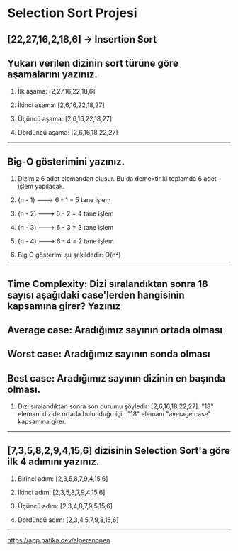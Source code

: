 # Selection Sort Projesi

## [22,27,16,2,18,6] -> Insertion Sort

## Yukarı verilen dizinin sort türüne göre aşamalarını yazınız.

1. İlk aşama: [2,27,16,22,18,6]

2. İkinci aşama: [2,6,16,22,18,27]

3. Üçüncü aşama: [2,6,16,22,18,27]

4. Dördüncü aşama: [2,6,16,18,22,27]

---

## Big-O gösterimini yazınız.

1. Dizimiz 6 adet elemandan oluşur. Bu da demektir ki toplamda 6 adet işlem yapılacak.

2. (n - 1) ---> 6 - 1 = 5 tane işlem

3. (n - 2) ---> 6 - 2 = 4 tane işlem

4. (n - 3) ---> 6 - 3 = 3 tane işlem

5. (n - 4) ---> 6 - 4 = 2 tane işlem

6. Big O gösterimi şu şekildedir: O(n²)

---

## Time Complexity: Dizi sıralandıktan sonra 18 sayısı aşağıdaki case'lerden hangisinin kapsamına girer? Yazınız

## Average case: Aradığımız sayının ortada olması
## Worst case: Aradığımız sayının sonda olması
## Best case: Aradığımız sayının dizinin en başında olması.

1. Dizi sıralandıktan sonra son durumu şöyledir: [2,6,16,18,22,27]. "18" elemanı dizide ortada bulunduğu için "18" elemanı "average case" kapsamına girer.

---

## [7,3,5,8,2,9,4,15,6] dizisinin Selection Sort'a göre ilk 4 adımını yazınız.

1. Birinci adım: [2,3,5,8,7,9,4,15,6]

2. İkinci adım: [2,3,5,8,7,9,4,15,6]

3. Üçüncü adım: [2,3,4,8,7,9,5,15,6]

4. Dördüncü adım: [2,3,4,5,7,9,8,15,6]

---

https://app.patika.dev/alperenonen